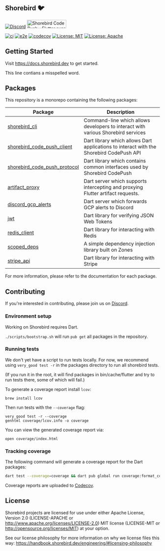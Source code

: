 ## Shorebird 🐦

[![Discord](https://img.shields.io/discord/1030243211995791380?style=for-the-badge&logo=discord&color=blue)](https://discord.gg/shorebird)
<a href="https://www.producthunt.com/posts/shorebird-code-push?utm_source=badge-featured&utm_medium=badge&utm_souce=badge-shorebird&#0045;code&#0045;push" target="_blank"><img src="https://api.producthunt.com/widgets/embed-image/v1/featured.svg?post_id=449946&theme=neutral" alt="Shorebird&#0032;Code&#0032;Push - Flutter&#0032;over&#0032;the&#0032;air&#0032;updates | Product Hunt" style="width: 128px; height: 27px;" width="128" height="27" /></a>

[![ci](https://github.com/shorebirdtech/shorebird/actions/workflows/main.yaml/badge.svg)](https://github.com/shorebirdtech/shorebird/actions/workflows/main.yaml)
[![e2e](https://github.com/shorebirdtech/shorebird/actions/workflows/e2e.yaml/badge.svg)](https://github.com/shorebirdtech/shorebird/actions/workflows/e2e.yaml)
[![codecov](https://codecov.io/gh/shorebirdtech/shorebird/branch/main/graph/badge.svg)](https://codecov.io/gh/shorebirdtech/shorebird)
[![License: MIT](https://img.shields.io/badge/license-MIT-blue.svg)](./LICENSE-MIT)
[![License: Apache](https://img.shields.io/badge/license-Apache-orange.svg)](./LICENSE-APACHE)

## Getting Started

Visit https://docs.shorebird.dev to get started.

This line contians a misspelled word.

## Packages

This repository is a monorepo containing the following packages:

| Package                                                                         | Description                                                                             |
| ------------------------------------------------------------------------------- | --------------------------------------------------------------------------------------- |
| [shorebird_cli](packages/shorebird_cli/README.md)                               | Command-line which allows developers to interact with various Shorebird services        |
| [shorebird_code_push_client](packages/shorebird_code_push_client/README.md)     | Dart library which allows Dart applications to interact with the Shorebird CodePush API |
| [shorebird_code_push_protocol](packages/shorebird_code_push_protocol/README.md) | Dart library which contains common interfaces used by Shorebird CodePush                |
| [artifact_proxy](packages/artifact_proxy/README.md)                             | Dart server which supports intercepting and proxying Flutter artifact requests.         |
| [discord_gcp_alerts](packages/discord_gcp_alerts/README.md)                     | Dart server which forwards GCP alerts to Discord                                        |
| [jwt](packages/jwt/README.md)                                                   | Dart library for verifying JSON Web Tokens                                              |
| [redis_client](packages/redis_client/README.md)                                 | Dart library for interacting with Redis                                                 |
| [scoped_deps](packages/scoped_deps/README.md)                                   | A simple dependency injection library built on Zones                                    |
| [stripe_api](packages/stripe_api/README.md)                                     | Dart library for interacting with Stripe                                                |

For more information, please refer to the documentation for each package.

## Contributing

If you're interested in contributing, please join us on
[Discord](https://discord.gg/shorebird).

### Environment setup

Working on Shorebird requires Dart.

`./scripts/bootstrap.sh` will run `pub get` all packages in the repository.

### Running tests

We don't yet have a script to run tests locally. For now, we recommend using
`very_good test -r` in the packages directory to run all shorebird tests.

(If you run it in the root, it will find packages in bin/cache/flutter and try
to run tests there, some of which will fail.)

To generate a coverage report install `lcov`:

```
brew install lcov
```

Then run tests with the `--coverage` flag:

```
very_good test -r --coverage
genhtml coverage/lcov.info -o coverage
```

You can view the generated coverage report via:

```
open coverage/index.html
```

### Tracking coverage

The following command will generate a coverage report for the Dart packages:

```bash
dart test --coverage=coverage && dart pub global run coverage:format_coverage --lcov --in=coverage --out=coverage/lcov.info --packages=.dart_tool/package_config.json --check-ignore
```

Coverage reports are uploaded to [Codecov](https://app.codecov.io/gh/shorebirdtech/shorebird).

## License

Shorebird projects are licensed for use under either Apache License, Version 2.0
(LICENSE-APACHE or http://www.apache.org/licenses/LICENSE-2.0) MIT license
(LICENSE-MIT or http://opensource.org/licenses/MIT) at your option.

See our license philosophy for more information on why we license files this
way:
https://handbook.shorebird.dev/engineering/#licensing-philosophy

